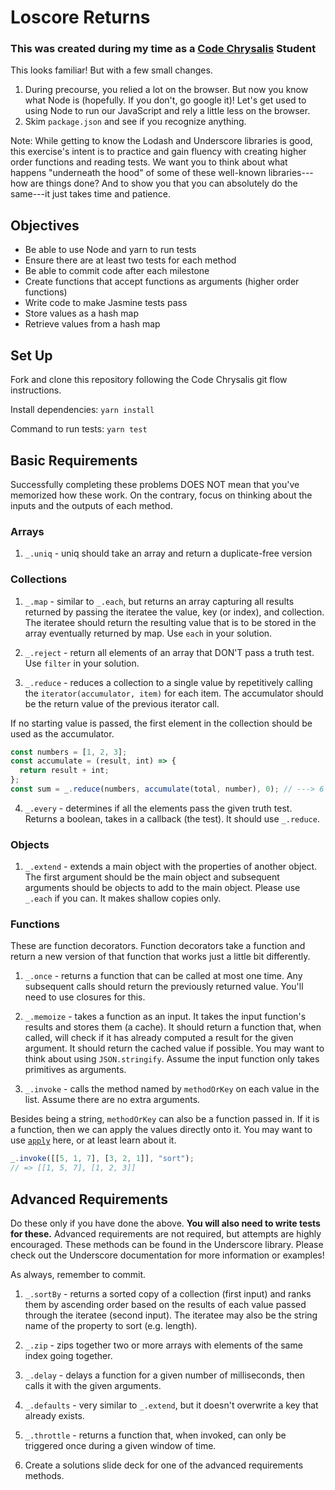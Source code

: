 # Loscore Returns
### This was created during my time as a [Code Chrysalis](https://codechrysalis.io) Student

This looks familiar! But with a few small changes.

1.  During precourse, you relied a lot on the browser. But now you know what Node is (hopefully. If you don't, go google it)! Let's get used to using Node to run our JavaScript and rely a little less on the browser.
1.  Skim `package.json` and see if you recognize anything.

Note: While getting to know the Lodash and Underscore libraries is good, this exercise's intent is to practice and gain fluency with creating higher order functions and reading tests. We want you to think about what happens "underneath the hood" of some of these well-known libraries---how are things done? And to show you that you can absolutely do the same---it just takes time and patience.

## Objectives

* Be able to use Node and yarn to run tests
* Ensure there are at least two tests for each method
* Be able to commit code after each milestone
* Create functions that accept functions as arguments (higher order functions)
* Write code to make Jasmine tests pass
* Store values as a hash map
* Retrieve values from a hash map

## Set Up

Fork and clone this repository following the Code Chrysalis git flow instructions.

Install dependencies: `yarn install`

Command to run tests: `yarn test`

## Basic Requirements

Successfully completing these problems DOES NOT mean that you've memorized how these work. On the contrary, focus on thinking about the inputs and the outputs of each method.

### Arrays

1.  `_.uniq` - uniq should take an array and return a duplicate-free version

### Collections

1.  `_.map` - similar to `_.each`, but returns an array capturing all results returned by passing the iteratee the value, key (or index), and collection. The iteratee should return the resulting value that is to be stored in the array eventually returned by map. Use `each` in your solution.

1.  `_.reject` - return all elements of an array that DON'T pass a truth test. Use `filter` in your solution.

1.  `_.reduce` - reduces a collection to a single value by repetitively calling the `iterator(accumulator, item)` for each item. The accumulator should be the return value of the previous iterator call.

If no starting value is passed, the first element in the collection should be used as the accumulator.

```js
const numbers = [1, 2, 3];
const accumulate = (result, int) => {
  return result + int;
};
const sum = _.reduce(numbers, accumulate(total, number), 0); // ---> 6
```

4.  `_.every` - determines if all the elements pass the given truth test. Returns a boolean, takes in a callback (the test). It should use `_.reduce`.

### Objects

1.  `_.extend` - extends a main object with the properties of another object. The first argument should be the main object and subsequent arguments should be objects to add to the main object. Please use `_.each` if you can. It makes shallow copies only.

### Functions

These are function decorators. Function decorators take a function and return a new version of that function that works just a little bit differently.

1.  `_.once` - returns a function that can be called at most one time. Any subsequent calls should return the previously returned value. You'll need to use closures for this.

1.  `_.memoize` - takes a function as an input. It takes the input function's results and stores them (a cache). It should return a function that, when called, will check if it has already computed a result for the given argument. It should return the cached value if possible. You may want to think about using `JSON.stringify`. Assume the input function only takes primitives as arguments.

1.  `_.invoke` - calls the method named by `methodOrKey` on each value in the list. Assume there are no extra arguments.

Besides being a string, `methodOrKey` can also be a function passed in. If it is a function, then we can apply the values directly onto it. You may want to use [`apply`](http://lmgtfy.com/?q=apply+avascript) here, or at least learn about it.

```js
_.invoke([[5, 1, 7], [3, 2, 1]], "sort");
// => [[1, 5, 7], [1, 2, 3]]
```

## Advanced Requirements

Do these only if you have done the above. **You will also need to write tests for these.** Advanced requirements are not required, but attempts are highly encouraged. These methods can be found in the Underscore library. Please check out the Underscore documentation for more information or examples!

As always, remember to commit.

1.  `_.sortBy` - returns a sorted copy of a collection (first input) and ranks them by ascending order based on the results of each value passed through the iteratee (second input). The iteratee may also be the string name of the property to sort (e.g. length).

1.  `_.zip` - zips together two or more arrays with elements of the same index going together.

1.  `_.delay` - delays a function for a given number of milliseconds, then calls it with the given arguments.

1.  `_.defaults` - very similar to `_.extend`, but it doesn't overwrite a key that already exists.

1.  `_.throttle` - returns a function that, when invoked, can only be triggered once during a given window of time.

1.  Create a solutions slide deck for one of the advanced requirements methods.
